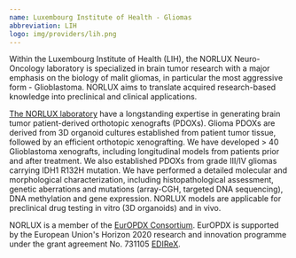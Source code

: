 ```yaml
---
name: Luxembourg Institute of Health - Gliomas
abbreviation: LIH
logo: img/providers/lih.png
---
```


Within the Luxembourg Institute of Health (LIH), the NORLUX Neuro-Oncology laboratory is specialized in brain tumor research with a major emphasis on the biology of malit gliomas, in particular the most aggressive form - Glioblastoma. NORLUX aims to translate acquired research-based knowledge into preclinical and clinical applications.

[The NORLUX laboratory](https://norlux.lih.lu) have a longstanding expertise in generating brain tumor patient-derived orthotopic xenografts (PDOXs). Glioma PDOXs are derived from 3D organoid cultures established from patient tumor tissue, followed by an efficient orthotopic xenografting. We have developed > 40 Glioblastoma xenografts, including longitudinal models from patients prior and after treatment. We also established PDOXs from grade III/IV gliomas carrying IDH1 R132H mutation. We have performed a detailed molecular and morphological characterization, including histopathological assessment, genetic aberrations and mutations (array-CGH, targeted DNA sequencing), DNA methylation and gene expression. NORLUX models are applicable for preclinical drug testing in vitro (3D organoids) and in vivo.

NORLUX is a member of the [EurOPDX Consortium](http://www.europdx.eu). EurOPDX is supported by the European Union's Horizon 2020 research and innovation programme under the grant agreement No. 731105 [EDIReX](https://cordis.europa.eu/project/rcn/212589_en.html).
